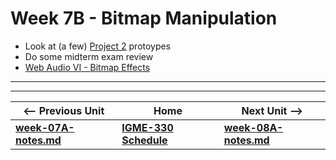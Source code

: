 # Week 7B - Bitmap Manipulation

- Look at (a few) [Project 2](../projects/project-2.md) protoypes
- Do some midterm exam review
- [Web Audio VI - Bitmap Effects](https://github.com/tonethar/IGME-330-Master/blob/master/notes/demo-web-audio-6.md)

<hr><hr>

| <-- Previous Unit | Home | Next Unit -->
| --- | --- | --- 
| [**week-07A-notes.md**](week-07A-notes.md)     |  [**IGME-330 Schedule**](../schedule.md) | [**week-08A-notes.md**](week-08A-notes.md)

